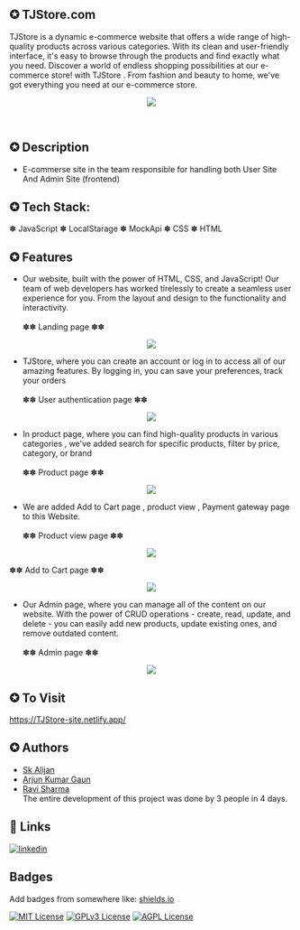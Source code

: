 ## ✪ TJStore.com

TJStore is a dynamic e-commerce website that offers a wide range of high-quality products across various categories. With its clean and user-friendly interface, it's easy to browse through the products and find exactly what you need. Discover a world of endless shopping possibilities at our e-commerce store! with TJStore . From fashion and beauty to home, we've got everything you need at our e-commerce store. <br>

<p align="center"><img src="https://github.com/SK-ALIJAN/TJStore.com/assets/106768235/0c35fcc1-c88a-4a38-9290-9f9b0b6e4190"></p> <br>

## ✪ Description

- E-commerse site in the team responsible for handling both User Site And Admin Site (frontend)

## ✪ Tech Stack:

✽ JavaScript ✽ LocalStarage ✽ MockApi ✽ CSS ✽ HTML

## ✪ Features

- Our website, built with the power of HTML, CSS, and JavaScript! Our team of web developers has worked tirelessly to create a seamless user experience for you. From the layout and design to the functionality and interactivity. <br><br>
✽✽ Landing page ✽✽ <br>
<p align="center"><img src="https://github.com/SK-ALIJAN/TJStore.com/assets/106768235/e8a08207-96bd-43aa-adf0-716a5a119c5d"></p>

- TJStore, where you can create an account or log in to access all of our amazing features. By logging in, you can save your preferences, track your orders <br><br>
✽✽ User authentication page ✽✽ <br>
<p align="center"><img src="https://github.com/SK-ALIJAN/TJStore.com/assets/106768235/c1db1568-35cb-4c26-af83-1610545cdfc0"></p>

- In product page, where you can find high-quality products in various categories , we've added search for specific products, filter by price, category, or brand
<br><br> ✽✽ Product page ✽✽ <br>
<p align="center"><img src="https://github.com/SK-ALIJAN/TJStore.com/assets/106768235/88159bf7-261e-4255-8365-5cccec56d3a4"></p>

- We are added Add to Cart page , product view , Payment gateway page to this Website. <br><br>
✽✽ Product view page ✽✽ <br>
 <p align="center"><img src="https://github.com/SK-ALIJAN/TJStore.com/assets/106768235/25a8042f-7066-494a-9452-4b5755a85ccb"></p>

✽✽ Add to Cart page ✽✽ <br>

 <p align="center"><img src="https://github.com/SK-ALIJAN/TJStore.com/assets/106768235/9e7d2e4b-909d-448e-8211-5720545b507b"></p>

- Our Admin page, where you can manage all of the content on our website. With the power of CRUD operations - create, read, update, and delete - you can easily add new products, update existing ones, and remove outdated content. <br><br>
✽✽ Admin page ✽✽ <br>
<p align="center"><img src="https://github.com/SK-ALIJAN/TJStore.com/assets/106768235/33c31c6f-95e4-4be7-afa7-f55d0e5fe673"></p>

## ✪ To Visit

https://TJStore-site.netlify.app/

## ✪ Authors

- [Sk Alijan](https://github.com/SK-ALIJAN)
- [Arjun Kumar Gaun](https://github.com/arjunkumargaun)
- [Ravi Sharma](https://github.com/RaviSharma7877)
  <br>
  The entire development of this project was done by 3 people in 4 days.

## 🔗 Links

[![linkedin](https://img.shields.io/badge/linkedin-0A66C2?style=for-the-badge&logo=linkedin&logoColor=white)](https://www.linkedin.com/in/alijan786/)

## Badges

Add badges from somewhere like: [shields.io](https://shields.io/)

[![MIT License](https://img.shields.io/badge/License-MIT-green.svg)](https://choosealicense.com/licenses/mit/)
[![GPLv3 License](https://img.shields.io/badge/License-GPL%20v3-yellow.svg)](https://opensource.org/licenses/)
[![AGPL License](https://img.shields.io/badge/license-AGPL-blue.svg)](http://www.gnu.org/licenses/agpl-3.0)

